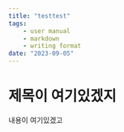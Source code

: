 ```yaml
---
title: "testtest"
tags:
    - user manual
    - markdown
    - writing format
date: "2023-09-05"
---
```




# 제목이 여기있겠지

내용이 여기있겠고

